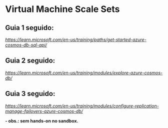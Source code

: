 # Virtual Machine Scale Sets

## Guia 1 seguido:
_https://learn.microsoft.com/en-us/training/paths/get-started-azure-cosmos-db-sql-api/_

## Guia 2 seguido:
_https://learn.microsoft.com/en-us/training/modules/explore-azure-cosmos-db/_

## Guia 3 seguido:
_https://learn.microsoft.com/en-us/training/modules/configure-replication-manage-failovers-azure-cosmos-db/_

__- obs.: sem hands-on no sandbox.__


